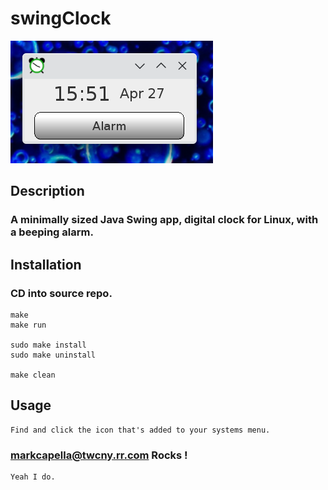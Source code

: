 # swingClock

!['swingClock'](https://github.com/markcapella/swingClock/blob/main/assets/images/screenshot.png)

## Description

###    A minimally sized Java Swing app, digital clock for Linux, with a beeping alarm.


## Installation

###    CD into source repo.

    make
    make run

    sudo make install
    sudo make uninstall

    make clean


## Usage

    Find and click the icon that's added to your systems menu.


### markcapella@twcny.rr.com Rocks !

    Yeah I do.
